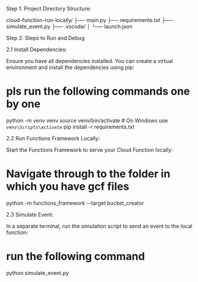 Step 1. Project Directory Structure:

cloud-function-run-locally/
├── main.py
├── requirements.txt
├── simulate_event.py
├── .vscode/
│   └── launch.json


Step 2: Steps to Run and Debug

2.1 Install Dependencies:

Ensure you have all dependencies installed. You can create a virtual environment and install the dependencies using pip:
# pls run the following commands one by one
python -m venv venv
source venv/bin/activate  # On Windows use `venv\Scripts\activate`
pip install -r requirements.txt

2.2 Run Functions Framework Locally:

Start the Functions Framework to serve your Cloud Function locally:
# Navigate through to the folder in which you have gcf files
python -m functions_framework --target bucket_creator

2.3 Simulate Event:

In a separate terminal, run the simulation script to send an event to the local function:
# run the following command
python simulate_event.py
